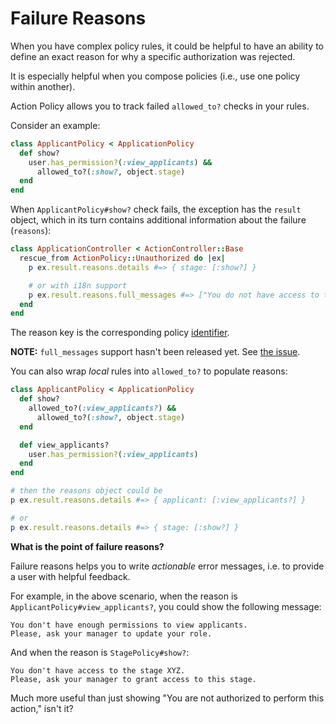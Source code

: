 # Failure Reasons

When you have complex policy rules, it could be helpful to have an ability to define an exact reason for why a specific authorization was rejected.

It is especially helpful when you compose policies (i.e., use one policy within another).

Action Policy allows you to track failed `allowed_to?` checks in your rules.

Consider an example:

```ruby
class ApplicantPolicy < ApplicationPolicy
  def show?
    user.has_permission?(:view_applicants) &&
      allowed_to?(:show?, object.stage)
  end
end
```

When `ApplicantPolicy#show?` check fails, the exception has the `result` object, which in its turn contains additional information about the failure (`reasons`):

```ruby
class ApplicationController < ActionController::Base
  rescue_from ActionPolicy::Unauthorized do |ex|
    p ex.result.reasons.details #=> { stage: [:show?] }

    # or with i18n support
    p ex.result.reasons.full_messages #=> ["You do not have access to the stage"]
  end
end
```

The reason key is the corresponding policy [identifier](writing_policies.md#identifiers).

**NOTE:** `full_messages` support hasn't been released yet. See [the issue](https://github.com/palkan/action_policy/issues/15).

You can also wrap _local_ rules into `allowed_to?` to populate reasons:

```ruby
class ApplicantPolicy < ApplicationPolicy
  def show?
    allowed_to?(:view_applicants?) &&
      allowed_to?(:show?, object.stage)
  end

  def view_applicants?
    user.has_permission?(:view_applicants)
  end
end

# then the reasons object could be
p ex.result.reasons.details #=> { applicant: [:view_applicants?] }

# or
p ex.result.reasons.details #=> { stage: [:show?] }
```



**What is the point of failure reasons?**

Failure reasons helps you to write _actionable_ error messages, i.e. to provide a user with helpful feedback.

For example, in the above scenario, when the reason is `ApplicantPolicy#view_applicants?`, you could show the following message:

```
You don't have enough permissions to view applicants.
Please, ask your manager to update your role.
```

And when the reason is `StagePolicy#show?`:

```
You don't have access to the stage XYZ.
Please, ask your manager to grant access to this stage.
```

Much more useful than just showing "You are not authorized to perform this action," isn't it?
